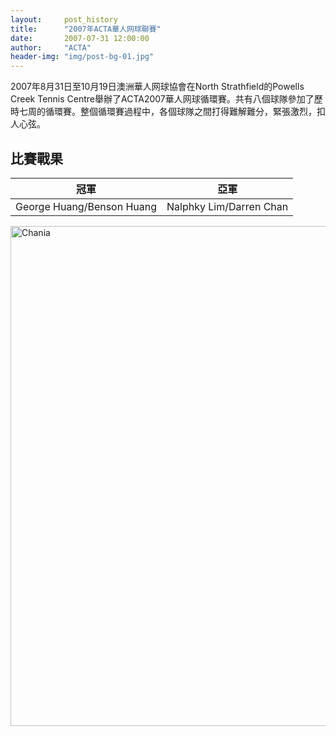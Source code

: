 ```yaml
---
layout:     post_history
title:      "2007年ACTA華人网球聯賽"
date:       2007-07-31 12:00:00
author:     "ACTA"
header-img: "img/post-bg-01.jpg"
---
```

<p>2007年8月31日至10月19日澳洲華人网球協會在North Strathfield的Powells Creek Tennis Centre舉辦了ACTA2007華人网球循環賽。共有八個球隊參加了歷時七周的循環賽。整個循環賽過程中，各個球隊之間打得難解難分，緊張激烈，扣人心弦。</p>
<div class="container">
    <h2>比賽戰果</h2>
    <table class="table">
        <thead>
            <tr>
                <th>冠軍</th>
                <th>亞軍</th>
            </tr>
        </thead>
        <tbody>
            <tr>
                <td>George Huang/Benson Huang</td>
                <td>Nalphky Lim/Darren Chan</td>
            </tr>
        </tbody>
    </table>
    <img class="img-responsive" src="{{ site.baseurl }}/img/2007a-photo.jpg" alt="Chania" width="800" />
</div>
